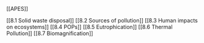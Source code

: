 [[APES]]

[[8.1 Solid waste disposal]]
[[8.2 Sources of pollution]]
[[8.3 Human impacts on ecosystems]]
[[8.4 POPs]]
[[8.5 Eutrophication]]
[[8.6 Thermal Pollution]]
[[8.7 Biomagnification]]
